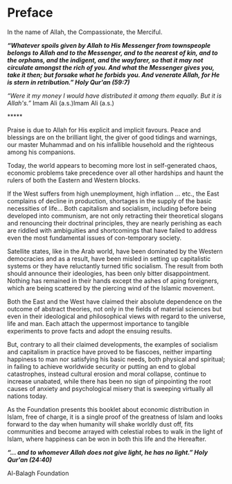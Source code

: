 Preface
=======

In the name of Allah, the Compassionate, the Merciful.

***“Whatever spoils given by Allah to His Messenger from townspeople
belongs to Allah and to the Messenger, and to the nearest of kin, and to
the orphans, and the indigent, and the wayfarer, so that it may not
circulate amongst the rich of you. And what the Messenger gives you,
take it then; but forsake what he forbids you. And venerate Allah, for
He is stern in retribution.” Holy Qur'an (59:7)***

*“Were it my money I would have distributed it among them equally. But
it is Allah's.”* Imam Ali (a.s.)Imam Ali (a.s.)

\*\*\*\*\*

Praise is due to Allah for His explicit and implicit favours. Peace and
blessings are on the brilliant light, the giver of good tidings and
warnings, our master Muhammad and on his infallible household and the
righteous among his companions.

Today, the world appears to becoming more lost in self-generated chaos,
economic problems take precedence over all other hardships and haunt the
rulers of both the Eastern and Western blocks.

If the West suffers from high unemployment, high inflation ... etc., the
East complains of decline in production, shortages in the supply of the
basic necessities of life... Both capitalism and socialism, including
before being developed into communism, are not only retracting their
theoretical slogans and renouncing their doctrinal principles, they are
nearly perishing as each are riddled with ambiguities and shortcomings
that have failed to address even the most fundamental issues of
con-temporary society.

Satellite states, like in the Arab world, have been dominated by the
Western democracies and as a result, have been misled in setting up
capitalistic systems or they have reluctantly turned tific socialism.
The result from both should announce their ideologies, has been only
bitter disappointment. Nothing has remained in their hands except the
ashes of aping foreigners, which are being scattered by the piercing
wind of the Islamic movement.

Both the East and the West have claimed their absolute dependence on the
outcome of abstract theories, not only in the fields of material
sciences but even in their ideological and philosophical views with
regard to the universe, life and man. Each attach the uppermost
importance to tangible experiments to prove facts and adopt the ensuing
results.

But, contrary to all their claimed developments, the examples of
socialism and capitalism in practice have proved to be fiascoes, neither
imparting happiness to man nor satisfying his basic needs, both physical
and spiritual; in failing to achieve worldwide security or putting an
end to global catastrophes, instead cultural erosion and moral collapse,
continue to increase unabated, while there has been no sign of
pinpointing the root causes of anxiety and psychological misery that is
sweeping virtually all nations today.

As the Foundation presents this booklet about economic distribution in
Islam, free of charge, it is a single proof of the greatness of Islam
and looks forward to the day when humanity will shake worldly dust off,
fits communities and become arrayed with celestial robes to walk in the
light of Islam, where happiness can be won in both this life and the
Hereafter.

***“... and to whomever Allah does not give light, he has no light.”
Holy Qur'an (24:40)***

Al-Balagh Foundation


